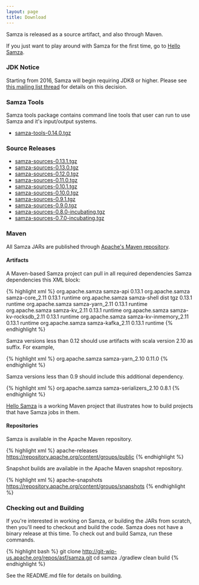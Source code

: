 ```yaml
---
layout: page
title: Download
---
```

<!--
   Licensed to the Apache Software Foundation (ASF) under one or more
   contributor license agreements.  See the NOTICE file distributed with
   this work for additional information regarding copyright ownership.
   The ASF licenses this file to You under the Apache License, Version 2.0
   (the "License"); you may not use this file except in compliance with
   the License.  You may obtain a copy of the License at

       http://www.apache.org/licenses/LICENSE-2.0

   Unless required by applicable law or agreed to in writing, software
   distributed under the License is distributed on an "AS IS" BASIS,
   WITHOUT WARRANTIES OR CONDITIONS OF ANY KIND, either express or implied.
   See the License for the specific language governing permissions and
   limitations under the License.
-->

Samza is released as a source artifact, and also through Maven.

If you just want to play around with Samza for the first time, go to [Hello Samza](/startup/hello-samza/{{site.version}}).

### JDK Notice

Starting from 2016, Samza will begin requiring JDK8 or higher. Please see [this mailing list thread](http://mail-archives.apache.org/mod_mbox/samza-dev/201610.mbox/%3CCAHUevGGnOQD_VmLWEdpFNq3Lv%2B6gQQmw_JKx9jDr5Cw%2BxFfGtQ%40mail.gmail.com%3E) for details on this decision.

### Samza Tools
 
 Samza tools package contains command line tools that user can run to use Samza and it's input/output systems. 
 
 * [samza-tools-0.14.0.tgz](tbd)

### Source Releases

 * [samza-sources-0.13.1.tgz](http://www.apache.org/dyn/closer.lua/samza/0.13.1)
 * [samza-sources-0.13.0.tgz](http://www.apache.org/dyn/closer.lua/samza/0.13.0)
 * [samza-sources-0.12.0.tgz](http://www.apache.org/dyn/closer.lua/samza/0.12.0)
 * [samza-sources-0.11.0.tgz](http://www.apache.org/dyn/closer.lua/samza/0.11.0)
 * [samza-sources-0.10.1.tgz](http://www.apache.org/dyn/closer.lua/samza/0.10.1)
 * [samza-sources-0.10.0.tgz](http://www.apache.org/dyn/closer.lua/samza/0.10.0)
 * [samza-sources-0.9.1.tgz](http://www.apache.org/dyn/closer.lua/samza/0.9.1)
 * [samza-sources-0.9.0.tgz](http://www.apache.org/dyn/closer.lua/samza/0.9.0)
 * [samza-sources-0.8.0-incubating.tgz](https://archive.apache.org/dist/incubator/samza/0.8.0-incubating)
 * [samza-sources-0.7.0-incubating.tgz](https://archive.apache.org/dist/incubator/samza/0.7.0-incubating)


### Maven

All Samza JARs are published through [Apache's Maven repository](https://repository.apache.org/content/groups/public/org/apache/samza/).

#### Artifacts

A Maven-based Samza project can pull in all required dependencies Samza dependencies this XML block:

{% highlight xml %}
<dependency>
  <groupId>org.apache.samza</groupId>
  <artifactId>samza-api</artifactId>
  <version>0.13.1</version>
</dependency>
<dependency>
  <groupId>org.apache.samza</groupId>
  <artifactId>samza-core_2.11</artifactId>
  <version>0.13.1</version>
  <scope>runtime</scope>
</dependency>
<dependency>
  <groupId>org.apache.samza</groupId>
  <artifactId>samza-shell</artifactId>
  <classifier>dist</classifier>
  <type>tgz</type>
  <version>0.13.1</version>
  <scope>runtime</scope>
</dependency>
<dependency>
  <groupId>org.apache.samza</groupId>
  <artifactId>samza-yarn_2.11</artifactId>
  <version>0.13.1</version>
  <scope>runtime</scope>
</dependency>
<dependency>
  <groupId>org.apache.samza</groupId>
  <artifactId>samza-kv_2.11</artifactId>
  <version>0.13.1</version>
  <scope>runtime</scope>
</dependency>
<dependency>
  <groupId>org.apache.samza</groupId>
  <artifactId>samza-kv-rocksdb_2.11</artifactId>
  <version>0.13.1</version>
  <scope>runtime</scope>
</dependency>
<dependency>
  <groupId>org.apache.samza</groupId>
  <artifactId>samza-kv-inmemory_2.11</artifactId>
  <version>0.13.1</version>
  <scope>runtime</scope>
</dependency>
<dependency>
  <groupId>org.apache.samza</groupId>
  <artifactId>samza-kafka_2.11</artifactId>
  <version>0.13.1</version>
  <scope>runtime</scope>
</dependency>
{% endhighlight %}

Samza versions less than 0.12 should use artifacts with scala version 2.10 as suffix. For example,

{% highlight xml %}
<dependency>
  <groupId>org.apache.samza</groupId>
  <artifactId>samza-yarn_2.10</artifactId>
  <version>0.11.0</version>
</dependency>
{% endhighlight %}

Samza versions less than 0.9 should include this additional dependency.

{% highlight xml %}
<dependency>
  <groupId>org.apache.samza</groupId>
  <artifactId>samza-serializers_2.10</artifactId>
  <version>0.8.1</version>
</dependency>
{% endhighlight %}

[Hello Samza](/startup/hello-samza/{{site.version}}) is a working Maven project that illustrates how to build projects that have Samza jobs in them.

#### Repositories

Samza is available in the Apache Maven repository.

{% highlight xml %}
<repository>
  <id>apache-releases</id>
  <url>https://repository.apache.org/content/groups/public</url>
</repository>
{% endhighlight %}

Snapshot builds are available in the Apache Maven snapshot repository.

{% highlight xml %}
<repository>
  <id>apache-snapshots</id>
  <url>https://repository.apache.org/content/groups/snapshots</url>
</repository>
{% endhighlight %}

### Checking out and Building

If you're interested in working on Samza, or building the JARs from scratch, then you'll need to checkout and build the code. Samza does not have a binary release at this time. To check out and build Samza, run these commands.

{% highlight bash %}
git clone http://git-wip-us.apache.org/repos/asf/samza.git
cd samza
./gradlew clean build
{% endhighlight %}

See the README.md file for details on building.
